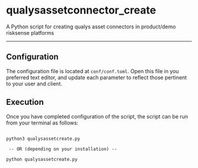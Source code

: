 # qualysassetconnector_create
A Python script for creating qualys asset connectors in product/demo risksense platforms

----

## Configuration
The configuration file is located at `conf/conf.toml`. Open this file
in you preferred text editor, and update each parameter to reflect those
pertinent to your user and client.


## Execution
Once you have completed configuration of the script, the script can be run from your
terminal as follows:

```commandline

python3 qualysassetcreate.py

 -- OR (depending on your installation) --

python qualysassetcreate.py

```
